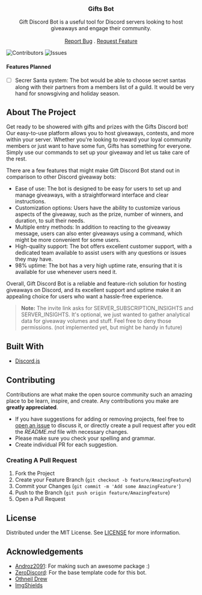 <br/>
<p align="center">
  <h3 align="center">Gifts Bot</h3>

  <p align="center">
    Gift Discord Bot is a useful tool for Discord servers looking to host giveaways and engage their community.
    <br/>
    <br/>
    <a href="https://github.com/Nishant1500/Gifts-Bot/issues">Report Bug</a>
    .
    <a href="https://github.com/Nishant1500/Gifts-Bot/issues">Request Feature</a>
  </p>
</p>

![Contributors](https://img.shields.io/github/contributors/Nishant1500/Gifts-Bot?color=dark-green) ![Issues](https://img.shields.io/github/issues/Nishant1500/Gifts-Bot) 

#### Features Planned
- [ ] Secrer Santa system: The bot would be able to choose secret santas along with their partners from a members list of a guild. It would be very hand for snowsgiving and holiday season.

## About The Project

Get ready to be showered with gifts and prizes with the Gifts Discord bot! Our easy-to-use platform allows you to host giveaways, contests, and more within your server. Whether you're looking to reward your loyal community members or just want to have some fun, Gifts has something for everyone. Simply use our commands to set up your giveaway and let us take care of the rest.

There are a few features that might make Gift Discord Bot stand out in comparison to other Discord giveaway bots:

- Ease of use: The bot is designed to be easy for users to set up and manage giveaways, with a straightforward interface and clear instructions.
- Customization options: Users have the ability to customize various aspects of the giveaway, such as the prize, number of winners, and duration, to suit their needs.
- Multiple entry methods: In addition to reacting to the giveaway message, users can also enter giveaways using a command, which might be more convenient for some users.
- High-quality support: The bot offers excellent customer support, with a dedicated team available to assist users with any questions or issues they may have.
- 98% uptime: The bot has a very high uptime rate, ensuring that it is available for use whenever users need it.

Overall, Gift Discord Bot is a reliable and feature-rich solution for hosting giveaways on Discord, and its excellent support and uptime make it an appealing choice for users who want a hassle-free experience.

> **Note:** The invite link asks for SERVER_SUBSCRIPTION_INSIGHTS and  SERVER_INSIGHTS. It's optional, we just wanted to gather analytical data for giveaway volumes and stuff. Feel free to deny those permissions. (not implemented yet, but might be handy in future)

## Built With

- [Discord.js](https://discord.js.org/)

## Contributing

Contributions are what make the open source community such an amazing place to be learn, inspire, and create. Any contributions you make are **greatly appreciated**.
* If you have suggestions for adding or removing projects, feel free to [open an issue](https://github.com/Nishant1500/Gifts-Bot/issues/new) to discuss it, or directly create a pull request after you edit the *README.md* file with necessary changes.
* Please make sure you check your spelling and grammar.
* Create individual PR for each suggestion.

### Creating A Pull Request

1. Fork the Project
2. Create your Feature Branch (`git checkout -b feature/AmazingFeature`)
3. Commit your Changes (`git commit -m 'Add some AmazingFeature'`)
4. Push to the Branch (`git push origin feature/AmazingFeature`)
5. Open a Pull Request

## License

Distributed under the MIT License. See [LICENSE](https://github.com/Nishant1500/Gifts-Bot/blob/main/LICENSE.md) for more information.

## Acknowledgements

* [Androz2091](https://github.com/Androz2091/discord-giveaways): For making such an awesome package :)
* [ZeroDiscord](https://github.com/ZeroDiscord/): For the base template code for this bot.
* [Othneil Drew](https://github.com/othneildrew/Best-README-Template)
* [ImgShields](https://shields.io/)
